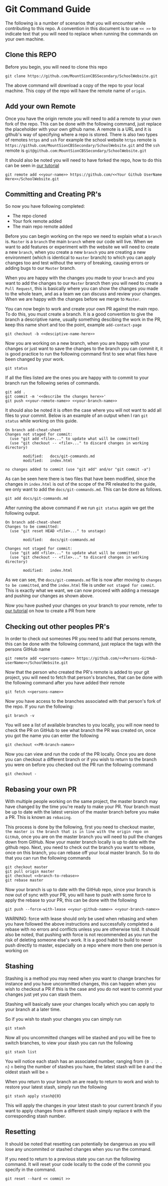 # Git Command Guide
The following is a number of scenarios that you will encounter while contributing to this repo. A convention in this document is to use `<< >>` to indicate text that you will need to replace when running the commands on your own machine.

## Clone this REPO
Before you begin, you will need to clone this repo
```
git clone https://github.com/MountSionCBSSecondary/SchoolWebsite.git
```
The above command will download a copy of the repo to your local machine. This copy of the repo will have the remote name of `origin`.


## Add your own Remote
Once you have the origin remote you will need to add a remote to your own fork of the repo. This can be done with the following command, just replace the placeholder with your own github name.
A remote is a URL and it is github's way of specifying where a repo is stored. There is also two types of remotes `https` and `ssh` For example the school website `https` remote is `https://github.com/MountSionCBSSecondary/SchoolWebsite.git` and the `ssh` remote is `git@github.com:MountSionCBSSecondary/SchoolWebsite.git` 

It should also be noted you will need to have forked the repo, how to do this can be seen in [our tutorial](Tutorial.md)

```
git remote add <<your-name>> https://github.com/<<Your Github UserName Here>>/SchoolWebsite.git
```

## Committing and Creating PR's
So now you have following completed:
- The repo cloned
- Your fork remote added
- The main repo remote added

Before you can begin working on the repo we need to explain what a `branch` is. `Master` is a `branch` the main `branch` where our code will live. When we want to add features or experiment with the website we will need to create a new `branch`, when you create a new `branch` you are creating a new environment (which is identical to `master` branch) to which you can apply changes too and test without the worry of breaking, causing errors or adding bugs to our `Master` branch.

When you are happy with the changes you made to your `branch` and you want to add the changes to our `Master` branch then you will need to create a `Pull Request`, this is basically where you can show the changes you made to the whole team, and as a team we can discuss and review your changes. When we are happy with the changes before we merge to `Master`.

You can now begin to work and create your own PR against the main repo. To do this, you must create a branch. It is a good convention to give the branch a descriptive name, usually something descibing the work in the PR, keep this name short and too the point, example `add-contact-page`

```
git checkout -b <<desciptive-name-here>>
```
Now you are working on a new branch, when you are happy with your changes or just want to save the changes to the branch you can commit it, it is good practice to run the following command first to see what files have been changed by your work.
```
git status
```
If all the files listed are the ones you are happy with to commit to your branch run the following series of commands.
```
git add .
git commit -m '<<describe the changes here>>'
git push <<your-remote-name>> <<your-branch-name>>
```
It should also be noted it is often the case where you will not want to add all files to your commit. Below is an example of an output when I ran `git status` while working on this guide.
```
On branch add-cheat-sheet
Changes not staged for commit:
  (use "git add <file>..." to update what will be committed)
  (use "git checkout -- <file>..." to discard changes in working directory)

        modified:   docs/git-commands.md
        modified:   index.html

no changes added to commit (use "git add" and/or "git commit -a")
```
As can be seen here there is two files that have been modified, since the changes in `index.html` is out of the scope of the PR releated to the guide, we only want to add the `docs/git-commands.md`. This can be done as follows. 
```
git add docs/git-commands.md
```
After running the above command if we run `git status` again we get the following output.
```
On branch add-cheat-sheet
Changes to be committed:
  (use "git reset HEAD <file>..." to unstage)

        modified:   docs/git-commands.md

Changes not staged for commit:
  (use "git add <file>..." to update what will be committed)
  (use "git checkout -- <file>..." to discard changes in working directory)

        modified:   index.html
```
As we can see, the `docs/git-commands.md` file is now after moving to `changes to be committed`, and the `index.html` file is under `not staged for commit`. This is exactly what we want, we can now proceed with adding a message and pushing our changes as shown above.

Now you have pushed your changes on your branch to your remote, refer to [our tutorial](Tutorial.md) on how to create a PR from here

## Checking out other peoples PR's
In order to check out someones PR you need to add that persons remote, this can be done with the following command, just replace the tags with the persons GitHub name
```
git remote add <<persons-name>> https://github.com/<<Persons-GitHub-userName>>/SchoolWebsite.git
```
Now that the person who created the PR's remote is added to your git project, you will need to fetch that person's branches, that can be done with the following command after you have added their remote
```
git fetch <<persons-name>>
```
Now you have access to the branches associated with that person's fork of the repo. If you run the following:
```
git branch -v
```
You will see a list of available branches to you locally, you will now need to check the PR on GitHub to see what branch the PR was created on, once you got the name you can enter the following
```
git checkout <<PR-branch-name>>
```
Now you can view and run the code of the PR locally. Once you are done you can checkout a different branch or if you wish to return to the branch you were on before you checked out the PR run the following command
```
git checkout -
```
## Rebasing your own PR
With multiple people working on the same project, the master branch may have changed by the time you're ready to make your PR. Your branch must be up to date with the latest version of the master branch before you make a PR. This is known as `rebasing`.

This process is done by the following, first you need to checkout master, `the master is the branch that is in line with the origin repo on GitHub`, once you are on the master branch you will need to pull the changes down from GitHub. Now your master branch locally is up to date with the github repo. Next, you need to check out the branch you want to rebase, once on this branch, you can rebase off your local master branch. So to do that you can run the following commands
```
git checkout master
git pull origin master
git checkout <<branch-to-rebase>>
git rebase master
```
Now your branch is up to date with the GitHub repo, since your branch is now out of sync with your PR, you will have to push with some force to apply the rebase to your PR, this can be done with the following
```
git push --force-with-lease <<your-github-name>> <<your-branch-name>>
```
WARNING: force with lease should only be used when rebasing and when you have followed the above instructions and successfully completed a rebase with no errors and conflicts unless you are otherwise told.
It should also be noted, that pushing with force is not recommended as you run the risk of deleting someone else's work. It is a good habit to build to never push directly to master, especially on a repo where more then one person is working on

## Stashing
Stashing is a method you may need when you want to change branches for instance and you have uncommitted changes, this can happen when you wish to checkout a PR if this is the case and you do not want to commit your changes just yet you can stash them.

Stashing will basically save your changes locally which you can apply to your branch at a later time.

So if you wish to stash your changes you can simply run
```
git stash
```
Now all you uncommitted changes will be stashed and you will be free to switch branches, to view your stash you can run the following
```
git stash list
```
You will notice each stash has an associated number, ranging from `{0 . . . n}` `n` being the number of stashes you have, the latest stash will be `0` and the oldest stash will be `n`

When you return to your branch an are ready to return to work and wish to restore your latest stash, simply run the following
```
git stash apply stash@{0}
```
This will apply the changes in your latest stash to your current branch if you want to apply changes from a different stash simply replace `0` with the corresponding stash number.

## Resetting
It should be noted that resetting can potentially be dangerous as you will lose any uncommited or stashed changes when you run the command.

If you need to return to a previous state you can run the following command. It will reset your code locally to the code of the commit you specify in the command.

```
git reset --hard << commit >>
```
